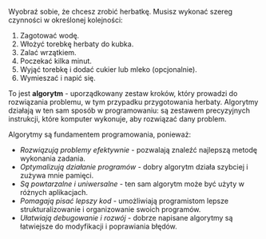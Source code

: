 Wyobraź sobie, że chcesz zrobić herbatkę. Musisz wykonać szereg czynności w określonej kolejności:
1. Zagotować wodę.
2. Włożyć torebkę herbaty do kubka.
3. Zalać wrzątkiem.
4. Poczekać kilka minut.
5. Wyjąć torebkę i dodać cukier lub mleko (opcjonalnie).
6. Wymieszać i napić się.

To jest **algorytm** - uporządkowany zestaw kroków, który prowadzi do rozwiązania problemu, w tym przypadku przygotowania herbaty. Algorytmy działają w ten sam sposób w programowaniu: są zestawem precyzyjnych instrukcji, które komputer wykonuje, aby rozwiązać dany problem.

Algorytmy są fundamentem programowania, ponieważ:
- *Rozwiązują problemy efektywnie* - pozwalają znaleźć najlepszą metodę wykonania zadania.
- *Optymalizują działanie programów* - dobry algorytm działa szybciej i zużywa mnie pamięci.
- *Są powtarzalne i uniwersalne* - ten sam algorytm może być użyty w różnych aplikacjach.
- *Pomagają pisać lepszy kod* - umożliwiają programistom lepsze strukturalizowanie i organizowanie swoich programów.
- *Ułatwiają debugowanie i rozwój* - dobrze napisane algorytmy są łatwiejsze do modyfikacji i poprawiania błędów.